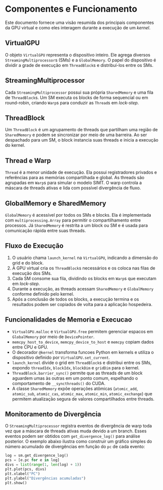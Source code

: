 # Componentes e Funcionamento

Este documento fornece uma visão resumida dos principais componentes da GPU virtual e como eles interagem durante a execução de um *kernel*.

## VirtualGPU

O objeto `VirtualGPU` representa o dispositivo inteiro. Ele agrega diversos `StreamingMultiprocessor`s (SMs) e a `GlobalMemory`. O papel do dispositivo é dividir a grade de execução em `ThreadBlock`s e distribuí-los entre os SMs.

## StreamingMultiprocessor

Cada `StreamingMultiprocessor` possui sua própria `SharedMemory` e uma fila de `ThreadBlock`s. Um SM executa os blocks de forma sequencial ou em round-robin, criando `Warp`s para conduzir as `Thread`s em *lock-step*.

## ThreadBlock

Um `ThreadBlock` é um agrupamento de threads que partilham uma região de `SharedMemory` e podem se sincronizar por meio de uma barreira. Ao ser despachado para um SM, o block instancia suas threads e inicia a execução do kernel.

## Thread e Warp

`Thread` é a menor unidade de execução. Ela possui registradores privados e referências para as memórias compartilhada e global. As threads são agrupadas em `Warp`s para simular o modelo SIMT. O warp controla a máscara de threads ativas e lida com possível divergência de fluxo.

## GlobalMemory e SharedMemory

`GlobalMemory` é acessível por todos os SMs e blocks. Ela é implementada com `multiprocessing.Array` para permitir o compartilhamento entre processos. Já `SharedMemory` é restrita a um block ou SM e é usada para comunicação rápida entre suas threads.

## Fluxo de Execução

1. O usuário chama `launch_kernel` na `VirtualGPU`, indicando a dimensão do grid e do block.
2. A GPU virtual cria os `ThreadBlock`s necessários e os coloca nas filas de execução dos SMs.
3. Cada SM consome sua fila, dividindo os blocks em `Warp`s que executam em *lock-step*.
4. Durante a execução, as threads acessam `SharedMemory` e `GlobalMemory` conforme definido pelo kernel.
5. Após a conclusão de todos os blocks, a execução termina e os resultados podem ser copiados de volta para a aplicação hospedeira.


## Funcionalidades de Memoria e Execucao

- `VirtualGPU.malloc` e `VirtualGPU.free` permitem gerenciar espacos em `GlobalMemory` por meio de `DevicePointer`.
- `memcpy_host_to_device`, `memcpy_device_to_host` e `memcpy` copiam dados entre CPU e GPU.
- O decorador `@kernel` transforma funcoes Python em kernels e utiliza o dispositivo definido por `VirtualGPU.set_current`.
- `launch_kernel` divide o grid em `ThreadBlock`s e distribui entre os SMs, expondo `threadIdx`, `blockIdx`, `blockDim` e `gridDim` para o kernel.
- `ThreadBlock.barrier_sync()` permite que as threads de um block aguardem umas
  às outras em um ponto comum, espelhando o comportamento de
  ``__syncthreads()`` do CUDA.
- A classe `SharedMemory` expõe operações atômicas (`atomic_add`, `atomic_sub`,
  `atomic_cas`, `atomic_max`, `atomic_min`, `atomic_exchange`) que permitem
  atualização segura de valores compartilhados entre threads.

## Monitoramento de Divergência

O ``StreamingMultiprocessor`` registra eventos de divergência de warp toda vez
que a máscara de threads ativas muda devido a um branch. Esses eventos podem ser
obtidos com ``get_divergence_log()`` para análise posterior. O exemplo abaixo
ilustra como construir um gráfico simples do número acumulado de divergências em
função do ``pc`` de cada evento:

```python
log = sm.get_divergence_log()
pcs = [e.pc for e in log]
divs = list(range(1, len(log) + 1))
plt.plot(pcs, divs)
plt.xlabel("PC")
plt.ylabel("Divergências acumuladas")
plt.show()
```
